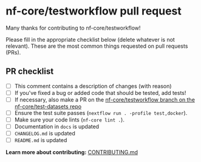 # nf-core/testworkflow pull request

Many thanks for contributing to nf-core/testworkflow!

Please fill in the appropriate checklist below (delete whatever is not relevant).
These are the most common things requested on pull requests (PRs).

## PR checklist

- [ ] This comment contains a description of changes (with reason)
- [ ] If you've fixed a bug or added code that should be tested, add tests!
- [ ] If necessary, also make a PR on the [nf-core/testworkflow branch on the nf-core/test-datasets repo](https://github.com/nf-core/test-datasets/pull/new/nf-core/testworkflow)
- [ ] Ensure the test suite passes (`nextflow run . -profile test,docker`).
- [ ] Make sure your code lints (`nf-core lint .`).
- [ ] Documentation in `docs` is updated
- [ ] `CHANGELOG.md` is updated
- [ ] `README.md` is updated

**Learn more about contributing:** [CONTRIBUTING.md](https://github.com/nf-core/testworkflow/tree/master/.github/CONTRIBUTING.md)